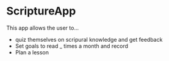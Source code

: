 # ScriptureApp
This app allows the user to...
* quiz themselves on scripural knowledge and get feedback
* Set goals to read _ times a month and record
* Plan a lesson
